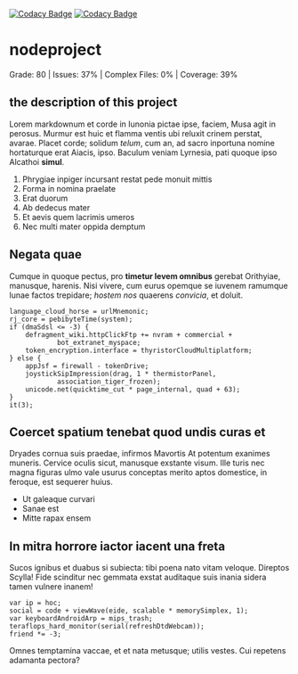 [![Codacy Badge](https://app.codacy.com/project/badge/Grade/96cb9d836b6e40d0a5a4d20b294cc0d1)](https://www.codacy.com/gh/codacy-acme/nodeproject/dashboard?utm_source=github.com&amp;utm_medium=referral&amp;utm_content=codacy-acme/nodeproject&amp;utm_campaign=Badge_Grade)
[![Codacy Badge](https://app.codacy.com/project/badge/Coverage/96cb9d836b6e40d0a5a4d20b294cc0d1)](https://www.codacy.com/gh/codacy-acme/nodeproject/dashboard?utm_source=github.com&utm_medium=referral&utm_content=codacy-acme/nodeproject&utm_campaign=Badge_Coverage)
# nodeproject

<!-- codacy-status --> 
  Grade: 80 |  Issues: 37% |  Complex Files: 0% |  Coverage: 39%
 <!-- /codacy-status -->

## the description of this project

Lorem markdownum et corde in Iunonia pictae ipse, faciem, Musa agit in perosus.
Murmur est huic et flamma ventis ubi reluxit crinem perstat, avarae. Placet
corde; solidum *telum*, cum an, ad sacro inportuna nomine hortaturque erat
Aiacis, ipso. Baculum veniam Lyrnesia, pati quoque ipso Alcathoi **simul**.

1. Phrygiae inpiger incursant restat pede monuit mittis
2. Forma in nomina praelate
3. Erat duorum
4. Ab dedecus mater
5. Et aevis quem lacrimis umeros
6. Nec multi mater oppida demptum

## Negata quae

Cumque in quoque pectus, pro **timetur levem omnibus** gerebat Orithyiae,
manusque, harenis. Nisi vivere, cum eurus opemque se iuvenem ramumque lunae
factos trepidare; *hostem nos* quaerens *convicia*, et doluit.

    language_cloud_horse = urlMnemonic;
    rj_core = pebibyteTime(system);
    if (dmaSdsl <= -3) {
        defragment_wiki.httpClickFtp += nvram + commercial +
                bot_extranet_myspace;
        token_encryption.interface = thyristorCloudMultiplatform;
    } else {
        appJsf = firewall - tokenDrive;
        joystickSipImpression(drag, 1 * thermistorPanel,
                association_tiger_frozen);
        unicode.net(quicktime_cut * page_internal, quad + 63);
    }
    it(3);

## Coercet spatium tenebat quod undis curas et

Dryades cornua suis praedae, infirmos Mavortis At potentum exanimes muneris.
Cervice oculis sicut, manusque exstante visum. Ille turis nec magna figuras ulmo
vale usurus conceptas merito aptos domestice, in feroque, est sequerer huius.

- Ut galeaque curvari
- Sanae est
- Mitte rapax ensem

## In mitra horrore iactor iacent una freta

Sucos ignibus et duabus si subiecta: tibi poena nato vitam veloque. Direptos
Scylla! Fide scinditur nec gemmata exstat auditaque suis inania sidera tamen
vulnere inanem!

    var ip = hoc;
    social = code + viewWave(eide, scalable * memorySimplex, 1);
    var keyboardAndroidArp = mips_trash;
    teraflops_hard_monitor(serial(refreshDtdWebcam));
    friend *= -3;

Omnes temptamina vaccae, et et nata metusque; utilis vestes. Cui repetens
adamanta pectora?
